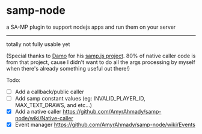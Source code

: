 # samp-node
a SA-MP plugin to support nodejs apps and run them on your server

---------
totally not fully usable yet

(Special thanks to [Damo](https://github.com/damopewpew) for his [samp.js project](https://github.com/damopewpew/samp.js). 80% of native caller code is from that project, cause I didn't want to do all the args processing by myself when there's already something useful out there!)

Todo: 
- [ ] Add a callback/public caller
- [ ] Add samp constant values (eg: INVALID_PLAYER_ID, MAX_TEXT_DRAWS, and etc...)
- [x] Add a native caller https://github.com/AmyrAhmady/samp-node/wiki/Native-caller
- [x] Event manager https://github.com/AmyrAhmady/samp-node/wiki/Events
